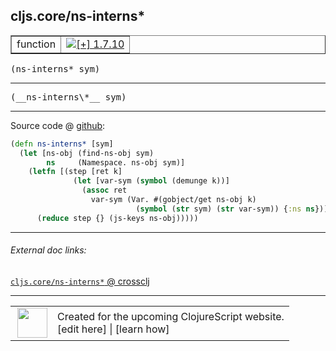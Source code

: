 ## cljs.core/ns-interns\*



 <table border="1">
<tr>
<td>function</td>
<td><a href="https://github.com/cljsinfo/cljs-api-docs/tree/1.7.10"><img valign="middle" alt="[+] 1.7.10" title="Added in 1.7.10" src="https://img.shields.io/badge/+-1.7.10-lightgrey.svg"></a> </td>
</tr>
</table>

<samp>(ns-interns\* sym)</samp><br>

---

 <samp>
(__ns-interns\*__ sym)<br>
</samp>

---







Source code @ [github]():

```clj
(defn ns-interns* [sym]
  (let [ns-obj (find-ns-obj sym)
        ns     (Namespace. ns-obj sym)]
    (letfn [(step [ret k]
              (let [var-sym (symbol (demunge k))]
                (assoc ret
                  var-sym (Var. #(gobject/get ns-obj k)
                            (symbol (str sym) (str var-sym)) {:ns ns}))))]
      (reduce step {} (js-keys ns-obj)))))
```

<!--
Repo - tag - source tree - lines:

 <pre>

</pre>

-->

---



###### External doc links:

[`cljs.core/ns-interns*` @ crossclj](http://crossclj.info/fun/cljs.core.cljs/ns-interns*.html)<br>

---

 <table>
<tr><td>
<img valign="middle" align="right" width="48px" src="http://i.imgur.com/Hi20huC.png">
</td><td>
Created for the upcoming ClojureScript website.<br>
[edit here] | [learn how]
</td></tr></table>

[edit here]:https://github.com/cljsinfo/cljs-api-docs/blob/master/cljsdoc/cljs.core/ns-internsSTAR.cljsdoc
[learn how]:https://github.com/cljsinfo/cljs-api-docs/wiki/cljsdoc-files

<!--

This information was too distracting to show to readers, but I'll leave it
commented here since it is helpful to:

- pretty-print the data used to generate this document
- and show how to retrieve that data



The API data for this symbol:

```clj
{:ns "cljs.core",
 :name "ns-interns*",
 :signature ["[sym]"],
 :name-encode "ns-internsSTAR",
 :history [["+" "1.7.10"]],
 :type "function",
 :full-name-encode "cljs.core/ns-internsSTAR",
 :source {:code "(defn ns-interns* [sym]\n  (let [ns-obj (find-ns-obj sym)\n        ns     (Namespace. ns-obj sym)]\n    (letfn [(step [ret k]\n              (let [var-sym (symbol (demunge k))]\n                (assoc ret\n                  var-sym (Var. #(gobject/get ns-obj k)\n                            (symbol (str sym) (str var-sym)) {:ns ns}))))]\n      (reduce step {} (js-keys ns-obj)))))",
          :title "Source code",
          :repo "clojurescript",
          :tag "r1.8.51",
          :filename "src/main/cljs/cljs/core.cljs",
          :lines [10403 10411],
          :url "https://github.com/clojure/clojurescript/blob/r1.8.51/src/main/cljs/cljs/core.cljs#L10403-L10411"},
 :usage ["(ns-interns* sym)"],
 :full-name "cljs.core/ns-interns*",
 :cljsdoc-url "https://github.com/cljsinfo/cljs-api-docs/blob/master/cljsdoc/cljs.core/ns-internsSTAR.cljsdoc"}

```

Retrieve the API data for this symbol:

```clj
;; from Clojure REPL
(require '[clojure.edn :as edn])
(-> (slurp "https://raw.githubusercontent.com/cljsinfo/cljs-api-docs/catalog/cljs-api.edn")
    (edn/read-string)
    (get-in [:symbols "cljs.core/ns-interns*"]))
```

-->
